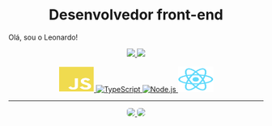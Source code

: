 <h1 align="center">
    Desenvolvedor front-end
</h1>

<p>
    Olá, sou o Leonardo! 
</p>

<div align="center">
    <a href="https://github.com/Leo-Henrique">
    <img height="160em" 
    src="https://github-readme-stats.vercel.app/api?username=Leo-Henrique&show_icons=true&theme=github_dark&include_all_commits=true" />
    <img height="160em" 
    src="https://github-readme-stats.vercel.app/api/top-langs/?username=Leo-Henrique&layout=compact&langs_count=7&theme=github_dark"/>
</div>

<br>

<div align="center">
    <img alt="JavaScript" 
    height="50" 
    width="70" 
    src="https://raw.githubusercontent.com/devicons/devicon/master/icons/javascript/javascript-plain.svg"/>
    <img alt="TypeScript" 
    height="50" 
    width="70" 
    src="https://cdn.jsdelivr.net/gh/devicons/devicon/icons/typescript/typescript-plain.svg"/>
    <img alt="Node.js" 
    height="50" 
    width="70" 
    src="https://cdn.jsdelivr.net/gh/devicons/devicon/icons/nodejs/nodejs-original.svg"/>
    <img alt="React" 
    height="50" 
    width="70" 
    src="https://raw.githubusercontent.com/devicons/devicon/master/icons/react/react-original.svg"/>
</div>

---

<div align="center">
    <a href="mailto: leonardo0507.henrique@gmail.com" 
    target="_blank">
        <img style="border-radius: 5px"
        src="https://img.shields.io/badge/Gmail-%23333?style=for-the-badge&logo=gmail&logoColor=white"/>
    </a>
    <a href="https://www.linkedin.com/in/leonardo-henrique-/" 
    target="_blank">
        <img style="border-radius: 5px"
        src="https://img.shields.io/badge/LinkedIn-0077B5?style=for-the-badge&logo=linkedin&logoColor=white"/>
    </a> 
</div>
